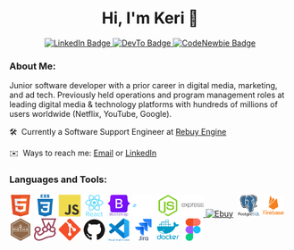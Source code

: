 
<h1 align="center"><b>Hi, I'm Keri 👋 </b> </h1>
<div align="center">
<a href="https://www.linkedin.com/in/kmedeiros1/">
      <img src="https://img.shields.io/badge/LinkedIn-blue?style=for-the-badge&logo=linkedin&logoColor=white" alt="LinkedIn Badge"/>
    </a>
    <a href="https://dev.to/kerimedeiros">
      <img src="https://img.shields.io/badge/dev.to-0A0A0A?style=for-the-badge&logo=devdotto&logoColor=white" alt="DevTo Badge"/>
    </a>
        <a href="https://community.codenewbie.org/kerimedeiros">
      <img src="https://img.shields.io/badge/CodeNewbie-9013FE?style=for-the-badge&logo=CodeNewbie&logoColor=white" alt="CodeNewbie Badge"/>
    </a>
</div>
  
### About Me:
Junior software developer with a prior career in digital media, marketing, and ad tech. Previously held operations and program management roles at leading digital media & technology platforms with hundreds of millions of users worldwide (Netflix, YouTube, Google).

🛠️&nbsp; Currently a Software Support Engineer at <a href="https://www.rebuyengine.com/">Rebuy Engine</a>

✉️&nbsp; Ways to reach me: [Email](mailto:kerimedeiros@gmail.com) or [LinkedIn](https://www.linkedin.com/in/kmedeiros1/)

 


### Languages and Tools:
<div>
  <a href="https://developer.mozilla.org/en-US/docs/Glossary/HTML5"><img src="https://github.com/devicons/devicon/blob/master/icons/html5/html5-original.svg" title="HTML5" alt="HTML" width="40" height="40"/></a>&nbsp;<a href="https://developer.mozilla.org/en-US/docs/Glossary/CSS"><img src="https://github.com/devicons/devicon/blob/master/icons/css3/css3-plain-wordmark.svg"  title="CSS3" alt="CSS" width="40" height="40"/></a>&nbsp;<a href="https://developer.mozilla.org/en-US/docs/Web/JavaScript"><img src="https://github.com/devicons/devicon/blob/master/icons/javascript/javascript-original.svg" title="JavaScript" alt="JavaScript" width="40" height="40"/></a>&nbsp;<a href="https://reactjs.org/"><img src="https://github.com/devicons/devicon/blob/master/icons/react/react-original-wordmark.svg" title="React" alt="React" width="40" height="40"/></a>&nbsp;<a href="https://getbootstrap.com/"><img src="https://github.com/devicons/devicon/blob/master/icons/bootstrap/bootstrap-original-wordmark.svg" title="Bootstrap" alt="Bootstrap" width="40" height="40"/></a>&nbsp;<a href="https://tailwindcss.com/"><img src="https://github.com/devicons/devicon/blob/master/icons/tailwindcss/tailwindcss-original-wordmark.svg" title="Tailwind" alt="Tailwind CSS" width="40" height="40"/></a>&nbsp;<a href="https://nodejs.org/"><img src="https://github.com/devicons/devicon/blob/master/icons/nodejs/nodejs-original.svg" title="NodeJS" alt="NodeJS" width="40" height="40"/></a>&nbsp;<a href="https://expressjs.com/"><img src="https://github.com/devicons/devicon/blob/master/icons/express/express-original-wordmark.svg" title="ExpressJS" alt="ExpressJS" width="40" height="40"/>&nbsp;<a href="[https://expressjs.com/](https://www.ruby-lang.org/en/)"><img src="[https://github.com/devicons/devicon/blob/master/icons/express/express-original-wordmark.svg](https://github.com/devicons/devicon/blob/master/icons/ruby/ruby-original.svg)" title="Ruby" alt="Ebuy" width="40" height="40"/></a>
  &nbsp;<a href="https://www.postgresql.org/"><img src="https://github.com/devicons/devicon/blob/master/icons/postgresql/postgresql-original-wordmark.svg" title="PostgreSQL" alt="PostgreSQL" width="40" height="40"/></a>&nbsp;<a href="https://firebase.google.com/"><img src="https://github.com/devicons/devicon/blob/master/icons/firebase/firebase-plain-wordmark.svg" title="Firebase" alt="Firebase" width="40" height="40"/></a>&nbsp;<a href="https://mochajs.org/"><img src="https://github.com/devicons/devicon/blob/master/icons/mocha/mocha-plain.svg" title="Mocha" alt="Mocha" width="40" height="40"/></a>&nbsp;<a href="https://jestjs.io/"><img src="https://github.com/devicons/devicon/blob/master/icons/jest/jest-plain.svg" title="Jest" alt="Jest" width="40" height="40"/></a>&nbsp;<a href="https://git-scm.com/"><img src="https://github.com/devicons/devicon/blob/master/icons/git/git-original.svg" title="Git" alt="Git" width="40" height="40"/></a>&nbsp;<a href="https://github.com/"><img src="https://github.com/devicons/devicon/blob/master/icons/github/github-original.svg" title="GitHub" alt="GitHub" width="40" height="40"/></a>&nbsp;<a href="https://code.visualstudio.com/"><img src="https://github.com/devicons/devicon/blob/master/icons/vscode/vscode-original-wordmark.svg" title="VSCode" alt="VS Code" width="40" height="40"/></a>&nbsp;<a href="https://www.atlassian.com/software/jira"><img src="https://github.com/devicons/devicon/blob/master/icons/jira/jira-original-wordmark.svg" title="JIRA" alt="JIRA" width="40" height="40"/></a>&nbsp;<a href="https://www.docker.com/"><img src="https://github.com/devicons/devicon/blob/master/icons/docker/docker-plain-wordmark.svg" title="Docker" alt="Docker" width="40" height="40"/></a>&nbsp;<a href="https://www.figma.com/"><img src="https://github.com/devicons/devicon/blob/master/icons/figma/figma-original.svg" title="Figma" alt="Figma" width="40" height="40"/></a>&nbsp;


</div>
